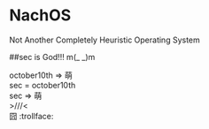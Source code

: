 NachOS
======
Not Another Completely Heuristic Operating System


##sec is God!!! m(_ _)m

october10th => 萌<br />
sec = october10th<br />
sec => 萌<br />>///<
<br />囧
:trollface:
